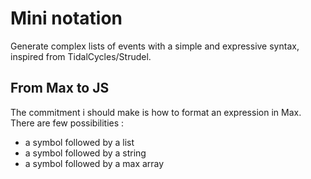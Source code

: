 # Mini notation

Generate complex lists of events with a simple and expressive syntax, inspired
from TidalCycles/Strudel.

## From Max to JS

The commitment i should make is how to format an expression in Max.
There are few possibilities :

- a symbol followed by a list
- a symbol followed by a string
- a symbol followed by a max array
